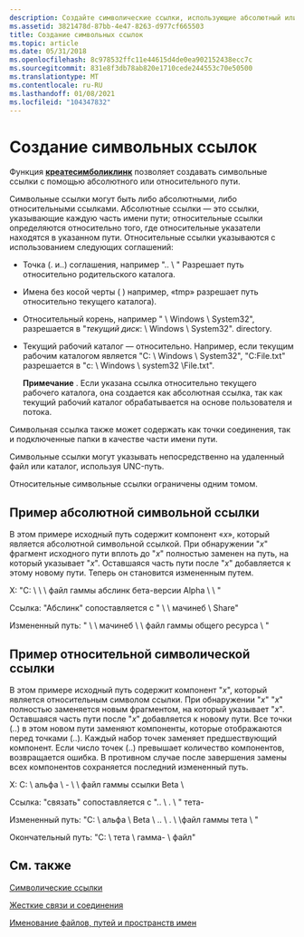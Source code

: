 ```yaml
---
description: Создайте символические ссылки, использующие абсолютный или относительный путь с помощью функции Креатесимболиклинк.
ms.assetid: 3821478d-87bb-4e47-8263-d977cf665503
title: Создание символьных ссылок
ms.topic: article
ms.date: 05/31/2018
ms.openlocfilehash: 8c978532ffc11e44615d4de0ea902152438ecc7c
ms.sourcegitcommit: 831e8f3db78ab820e1710cede244553c70e50500
ms.translationtype: MT
ms.contentlocale: ru-RU
ms.lasthandoff: 01/08/2021
ms.locfileid: "104347832"
---
```

# <a name="creating-symbolic-links"></a>Создание символьных ссылок

Функция [**креатесимболиклинк**](/windows/desktop/api/WinBase/nf-winbase-createsymboliclinka) позволяет создавать символьные ссылки с помощью абсолютного или относительного пути.

Символьные ссылки могут быть либо абсолютными, либо относительными ссылками. Абсолютные ссылки — это ссылки, указывающие каждую часть имени пути; относительные ссылки определяются относительно того, где относительные указатели находятся в указанном пути. Относительные ссылки указываются с использованием следующих соглашений:

-   Точка (. и..) соглашения, например ".. \\ " Разрешает путь относительно родительского каталога.
-   Имена без косой черты ( \) например, «tmp» разрешает путь относительно текущего каталога).
-   Относительный корень, например " \\ Windows \\ System32", разрешается в "*текущий диск*: \\ Windows \\ System32". directory.
-   Текущий рабочий каталог — относительно. Например, если текущим рабочим каталогом является "C: \\ Windows \\ System32", "C:File.txt" разрешается в "c: \\ Windows \\ system32 \\File.txt".

    **Примечание**  .  Если указана ссылка относительно текущего рабочего каталога, она создается как абсолютная ссылка, так как текущий рабочий каталог обрабатывается на основе пользователя и потока.

Символьная ссылка также может содержать как точки соединения, так и подключенные папки в качестве части имени пути.

Символьные ссылки могут указывать непосредственно на удаленный файл или каталог, используя UNC-путь.

Относительные символьные ссылки ограничены одним томом.

## <a name="example-of-an-absolute-symbolic-link"></a>Пример абсолютной символьной ссылки

В этом примере исходный путь содержит компонент «*x*», который является абсолютной символьной ссылкой. При обнаружении "*x*" фрагмент исходного пути вплоть до "*x*" полностью заменен на путь, на который указывает "*x*". Оставшаяся часть пути после "*x*" добавляется к этому новому пути. Теперь он становится измененным путем.

X: "C: \\ \\ \\ файл гаммы абслинк бета-версии Alpha \\ \\ "

Ссылка: "Абслинк" сопоставляется с " \\ \\ мачинеб \\ Share"

Измененный путь: " \\ \\ мачинеб \\ \\ файл гаммы общего ресурса \\ "

## <a name="example-of-a-relative-symbolic-links"></a>Пример относительной символической ссылки

В этом примере исходный путь содержит компонент "*x*", который является относительным символом ссылки. При обнаружении "*x*" "*x*" полностью заменяется новым фрагментом, на который указывает "*x*". Оставшаяся часть пути после "*x*" добавляется к новому пути. Все точки (..) в этом новом пути заменяют компоненты, которые отображаются перед точками (..). Каждый набор точек заменяет предшествующий компонент. Если число точек (..) превышает количество компонентов, возвращается ошибка. В противном случае после завершения замены всех компонентов сохраняется последний измененный путь.

X: C: \\ альфа \\ - \\ \\ файл гаммы ссылки Beta \\

Ссылка: "связать" сопоставляется с ".. \\ . \\ " тета-

Измененный путь: "C: \\ альфа \\ Beta \\ .. \\ . \\ \\файл гаммы тета \\ "

Окончательный путь: "C: \\ тета \\ гамма- \\ файл"

## <a name="related-topics"></a>См. также

<dl> <dt>

[Символические ссылки](symbolic-links.md)
</dt> <dt>

[Жесткие связи и соединения](hard-links-and-junctions.md)
</dt> <dt>

[Именование файлов, путей и пространств имен](naming-a-file.md)
</dt> </dl>

 

 



